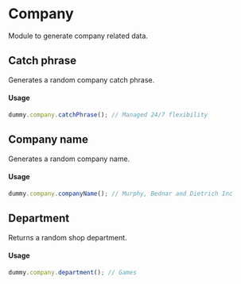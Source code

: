 # Company

Module to generate company related data.

## Catch phrase

Generates a random company catch phrase.

#### Usage

```js
dummy.company.catchPhrase(); // Managed 24/7 flexibility
```

## Company name

Generates a random company name.

#### Usage

```js
dummy.company.companyName(); // Murphy, Bednar and Dietrich Inc
```

## Department

Returns a random shop department.

#### Usage

```js
dummy.company.department(); // Games
```
